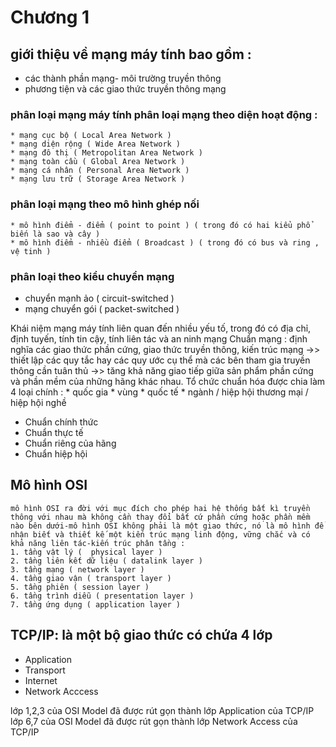 # Chương 1    

 ## giới thiệu về mạng máy tính bao gồm :
 - các thành phần mạng- môi trường truyền thông
 - phương tiện và các giao thức truyền thông mạng  
 
 ###  phân loại mạng máy tính phân loại mạng theo diện hoạt động :  
	* mạng cục bộ ( Local Area Network )
	* mạng diện rộng ( Wide Area Network )
	* mạng đô thị ( Metropolitan Area Network )
	* mạng toàn cầu ( Global Area Network )
	* mạng cá nhân ( Personal Area Network )
	* mạng lưu trữ ( Storage Area Network )

###  phân loại mạng theo mô hình ghép nối 
	* mô hình điểm - điểm ( point to point ) ( trong đó có hai kiểu phổ biến là sao và cây )
	* mô hình điểm - nhiều điểm ( Broadcast ) ( trong đó có bus và ring , vệ tinh )

 ###   phân loại theo kiểu chuyển mạng 
 - chuyển mạnh ảo ( circuit-switched ) 
 -  mạng chuyển gói ( packet-switched )  
 
   Khái niệm mạng máy tính liên quan đến nhiều yếu tố, trong đó có địa chỉ, định tuyến, tính tin cậy, tính liên tác và an ninh mạng    Chuẩn mạng : định nghĩa các giao thức phần cứng, giao thức truyền thông, kiến trúc mạng ->> thiết lập các quy tắc hay các quy ước cụ thể mà các bên tham gia truyền thông cần tuân thủ ->> tăng khả năng giao tiếp giữa sản phẩm phần cứng và phần mềm của những hãng khác nhau. Tổ chức chuẩn hóa được chia làm 4 loại chính : 
	*     quốc gia
	*     vùng
	*     quốc tế
	*     ngành / hiệp hội thương mại / hiệp hội nghề

- Chuẩn chính thức
- Chuẩn thực tế
- Chuẩn riêng của hãng
- Chuẩn hiệp hội    
## Mô hình OSI 
    mô hình OSI ra đời với mục đích cho phép hai hệ thống bất kì truyền thông với nhau mà không cần thay đổi bất cứ phần cứng hoặc phần mềm nào bên dưới-mô hình OSI không phải là một giao thức, nó là mô hình để nhận biết và thiết kế một kiến trúc mạng linh động, vững chắc và có khả năng liên tác-kiến trúc phân tầng :
	1. tầng vật lý (  physical layer )
	2. tầng liên kết dữ liệu ( datalink layer )
	3. tầng mạng ( network layer )
	4. tầng giao vận ( transport layer )
	5. tầng phiên ( session layer )
	6. tầng trình diễu ( presentation layer )
	7. tầng ứng dụng ( application layer )

## TCP/IP: là một bộ giao thức có chứa 4 lớp

- Application
- Transport
- Internet
- Network Acccess

lớp 1,2,3 của OSI Model đã được rút gọn thành lớp Application của TCP/IP
lớp 6,7 của OSI Model đã được rút gọn thành lớp Network Access của TCP/IP
